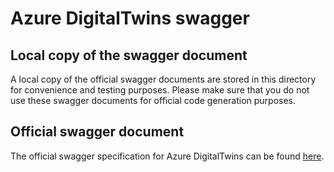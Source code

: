 # Azure DigitalTwins swagger

## Local copy of the swagger document

A local copy of the official swagger documents are stored in this directory for convenience and testing purposes. Please make sure that you do not use these swagger documents for official code generation purposes.

## Official swagger document

The official swagger specification for Azure DigitalTwins can be found [here](https://github.com/Azure/azure-rest-api-specs/tree/master/specification/digitaltwins/data-plane/Microsoft.DigitalTwins).
